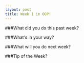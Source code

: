 ```yaml
---
layout: post
title: Week 1 in OOP!
---
```


###What did you do this past week?


###What's in your way?


###What will you do next week?


###Tip of the Week?

